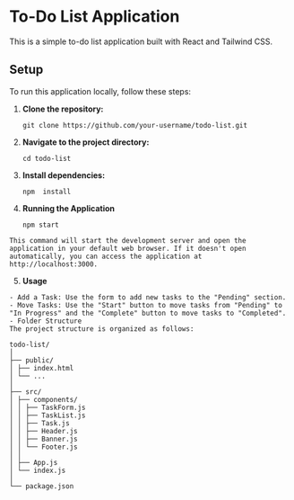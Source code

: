 # To-Do List Application

This is a simple to-do list application built with React and Tailwind CSS.

## Setup

To run this application locally, follow these steps:

1. **Clone the repository:**

   ```
   git clone https://github.com/your-username/todo-list.git
   ```

2. **Navigate to the project directory:**

   ```
   cd todo-list
   ```

3. **Install dependencies:**
   ```
   npm  install
   ```
4. **Running the Application**

   ```
   npm start
   ```

```
This command will start the development server and open the application in your default web browser. If it doesn't open automatically, you can access the application at http://localhost:3000.
```

5. **Usage**

```
- Add a Task: Use the form to add new tasks to the "Pending" section.
- Move Tasks: Use the "Start" button to move tasks from "Pending" to "In Progress" and the "Complete" button to move tasks to "Completed".
- Folder Structure
The project structure is organized as follows:

todo-list/
│
├── public/
│ ├── index.html
│ └── ...
│
├── src/
│ ├── components/
│ │ ├── TaskForm.js
│ │ ├── TaskList.js
│ │ ├── Task.js
│ │ ├── Header.js
│ │ ├── Banner.js
│ │ └── Footer.js
│ │
│ ├── App.js
│ └── index.js
│
└── package.json
```
